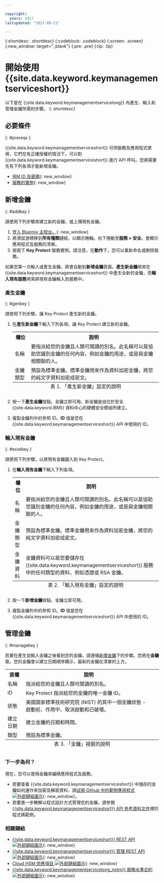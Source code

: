 ```yaml
---

copyright:
  years: 2017
lastupdated: "2017-09-21"

---
```


{:shortdesc: .shortdesc}
{:codeblock: .codeblock}
{:screen: .screen}
{:new_window: target="_blank"}
{:pre: .pre}
{:tip: .tip}

# 開始使用 {{site.data.keyword.keymanagementserviceshort}}

以下是在 {{site.data.keyword.keymanagementservicelong}} 內產生、輸入和管理金鑰所需的步驟。
{: shortdesc}

## 必要條件
{: #prereqs }

{{site.data.keyword.keymanagementserviceshort}} 可供服務及應用程式使用，它們在有正確授權的情況下，可以對 {{site.data.keyword.keymanagementserviceshort}} 進行 API 呼叫。您將需要先有下列各項才能新增金鑰。
- [IBM ID 及密碼](https://console.bluemix.net/docs/admin/adminpublic.html#signing-up-for-bluemix){: new_window}
- [服務的實例](https://console.ng.bluemix.net/catalog/services/key-protect/?taxonomyNavigation=apps){: new_window}

## 新增金鑰
{: #addkey }

請使用下列步驟來建立新的金鑰，或上傳現有金鑰。

1. [登入 Bluemix 主控台。](https://console.bluemix.net/catalog){: new_window}
2. 將滑鼠游標移到**所有種類**鏈結，以顯示捲軸。向下捲動至**服務 > 安全**。會顯示應用程式及服務的清單。
3. 按兩下 **Key Protect** 服務實例。請注意，在**動作**下，您可以重新命名或刪除服務。

如果您第一次輸入或產生金鑰，將會自動到**新增金鑰**頁面。**產生新金鑰**用來在 {{site.data.keyword.keymanagementserviceshort}} 中產生全新的金鑰，而**輸入現有服務**用來將現有金鑰輸入到服務中。

### 產生金鑰
{: #genkey }

請使用下列步驟，讓 Key Protect 產生新的金鑰。

1. 在**產生新金鑰**下輸入下列各項，讓 Key Protect 建立新的金鑰。
    <table>
      <tr>
        <th>欄位</th>
        <th>說明</th>
      </tr>
      <tr>
        <td>名稱</td>
        <td>要指派給您的金鑰且人類可閱讀的別名。此名稱可以是協助您識別金鑰的任何內容，例如金鑰的用途，或是與金鑰相關聯的人。</td>
      </tr>
      <tr>
        <td>金鑰類型</td>
        <td>預設為標準金鑰。標準金鑰用來作為資料加密金鑰，將您的純文字資料加密成密文。</td>
      </tr>
        <caption style="caption-side:bottom;">表 1. 「產生新金鑰」設定的說明</caption>
    </table>

2. 按一下**產生金鑰**按鈕。金鑰立即可用。新金鑰是由位於安全 {{site.data.keyword.IBM}} 資料中心的硬體安全模組所建立。
3. 複製金鑰列中的參照 ID。**ID** 值是您在 {{site.data.keyword.keymanagementserviceshort}} API 中使用的 ID。

### 輸入現有金鑰
{: #existkey }

請使用下列步驟，以將現有金鑰鍵入到 Key Protect。

1. 在**輸入現有金鑰**下輸入下列各項。
    <table>
      <tr>
        <th>欄位</th>
        <th>說明</th>
      </tr>
      <tr>
        <td>名稱</td>
        <td>要指派給您的金鑰且人類可閱讀的別名。此名稱可以是協助您識別金鑰的任何內容，例如金鑰的用途，或是與金鑰相關聯的人。</td>
      </tr>
      <tr>
        <td>金鑰類型</td>
        <td>預設為標準金鑰。標準金鑰用來作為資料加密金鑰，將您的純文字資料加密成密文。</td>
      </tr>
      <tr>
        <td>金鑰資料</td>
        <td>金鑰資料可以是您要儲存在 {{site.data.keyword.keymanagementserviceshort}} 服務中的任何類型的資料，例如憑證或 RSA 金鑰。</td>
      </tr>
        <caption style="caption-side:bottom;">表 2. 「輸入現有金鑰」設定的說明</caption>
    </table>

2. 按一下**新增金鑰**按鈕。金鑰立即可用。
3. 複製金鑰列中的參照 ID。**ID** 值是您在 {{site.data.keyword.keymanagementserviceshort}} API 中使用的 ID。

## 管理金鑰
{: #managekey }

若要在產生並輸入金鑰之後看到您的金鑰，請遵循[新增金鑰](index.html#addkey)下的步驟。您將在**金鑰**窗。您的金鑰會以建立日期順序顯示，最新的金鑰在清單的上方。
<table>
      <tr>
        <th>直欄</th>
        <th>說明</th>
      </tr>
      <tr>
        <td>名稱</td>
        <td>指派給您的金鑰且人類可閱讀的別名。</td>
      </tr>
      <tr>
        <td>ID</td>
        <td>Key Protect 指派給您的金鑰的唯一金鑰 ID。</td>
      </tr>
      <tr>
        <td>狀態</td>
        <td>美國國家標準技術研究院 (NIST) 的其中一個金鑰狀態 - 啟動前、作用中、取消啟動和已破壞。<td>
      </tr>
      <tr>
        <td>建立日期</td>
        <td>建立金鑰的日期和時間。</td>
      </tr>
      <tr>
        <td>類型</td>
        <td>預設為標準金鑰。</td>
      </tr>
      <caption style="caption-side:bottom;">表 3. 「金鑰」視窗的說明</caption>
    </table>

### 下一步為何？

現在，您可以使用金鑰來編碼應用程式及服務。

- 若要查看 {{site.data.keyword.keymanagementserviceshort}} 中儲存的金鑰如何運作來加密及解密資料，請[試用 Github 中的範例應用程式 ![外部鏈結圖示](../../icons/launch-glyph.svg "外部鏈結圖示")](https://github.com/IBM-Bluemix/key-protect-helloworld-python){: new_window}。
- 若要進一步瞭解以程式設計方式管理您的金鑰，請參閱 [{{site.data.keyword.keymanagementserviceshort}} API 參考資料文件](https://console.ng.bluemix.net/apidocs/639)裡的程式碼範例。

### 相關鏈結

- [{{site.data.keyword.keymanagementserviceshort}} REST API ![外部鏈結圖示](../../icons/launch-glyph.svg "外部鏈結圖示")](https://console.ng.bluemix.net/apidocs/639){: new_window}
- [{{site.data.keyword.keymanagementserviceshort}} 管理 REST API ![外部鏈結圖示](../../icons/launch-glyph.svg "外部鏈結圖示")](https://docs-admin-keyprotect.ng.bluemix.net/){: new_window}
- [Cloud HSM 供應項目 ![外部鏈結圖示](../../icons/launch-glyph.svg "外部鏈結圖示")](http://www.softlayer.com/ibm-cloud-hsm){: new_window}
- [{{site.data.keyword.keymanagementservicelong_notm}} 服務水準合約 ![外部鏈結圖示](../../icons/launch-glyph.svg "外部鏈結圖示")](http://www-03.ibm.com/software/sla/sladb.nsf/sla/bm-7603-01){: new_window}
